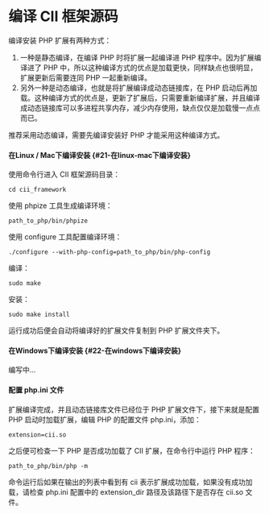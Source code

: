 # 编译 CII 框架源码

编译安装 PHP 扩展有两种方式：

1. 一种是静态编译，在编译 PHP 时将扩展一起编译进 PHP 程序中。因为扩展编译进了 PHP 中，所以这种编译方式的优点是加载更快，同样缺点也很明显，扩展更新后需要连同 PHP 一起重新编译。
2. 另外一种是动态编译，也就是将扩展编译成动态链接库，在 PHP 启动后再加载。这种编译方式的优点是，更新了扩展后，只需要重新编译扩展，并且编译成动态链接库可以多进程共享内存，减少内存使用，缺点仅仅是加载慢一点点而已。

推荐采用动态编译，需要先编译安装好 PHP 才能采用这种编译方式。

#### 在Linux / Mac下编译安装 {#21-在linux-mac下编译安装}

使用命令行进入 CII 框架源码目录：

```
cd cii_framework
```

使用 phpize 工具生成编译环境：

```
path_to_php/bin/phpize
```

使用 configure 工具配置编译环境：

```
./configure --with-php-config=path_to_php/bin/php-config
```

编译：

```
sudo make
```

安装：

```
sudo make install
```

运行成功后便会自动将编译好的扩展文件复制到 PHP 扩展文件夹下。

#### 在Windows下编译安装 {#22-在windows下编译安装}

编写中...

#### 配置 php.ini 文件

扩展编译完成，并且动态链接库文件已经位于 PHP 扩展文件下，接下来就是配置 PHP 启动时加载扩展，编辑 PHP 的配置文件 php.ini，添加：

```
extension=cii.so
```

之后便可检查一下 PHP 是否成功加载了 CII 扩展，在命令行中运行 PHP 程序：

```
path_to_php/bin/php -m
```

命令运行后如果在输出的列表中看到有 cii 表示扩展成功加载，如果没有成功加载，请检查 php.ini 配置中的 extension\_dir 路径及该路径下是否存在 cii.so 文件。

